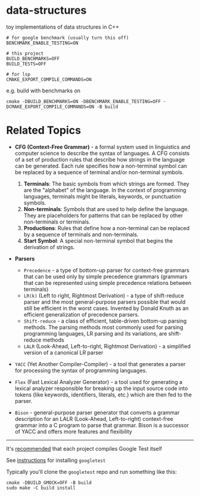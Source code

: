 # data-structures
toy implementations of data structures in C++

```
# for google benchmark (usually turn this off)
BENCHMARK_ENABLE_TESTING=ON

# this project
BUILD_BENCHMARKS=OFF 
BUILD_TESTS=OFF 

# for lsp
CMAKE_EXPORT_COMPILE_COMMANDS=ON
```

e.g. build with benchmarks on
```
cmake -DBUILD_BENCHMARKS=ON -DBENCHMARK_ENABLE_TESTING=OFF -DCMAKE_EXPORT_COMPILE_COMMANDS=ON -B build
```

# Related Topics
- **CFG (Context-Free Grammar)** - a formal system used in linguistics and computer
science to describe the syntax of languages. A CFG consists of a set of
production rules that describe how strings in the language can be generated.
Each rule specifies how a non-terminal symbol can be replaced by a sequence of
terminal and/or non-terminal symbols.

    1. **Terminals**: The basic symbols from which strings are formed. They are the
       "alphabet" of the language. In the context of programming languages,
       terminals might be literals, keywords, or punctuation symbols.
    2. **Non-terminals**: Symbols that are used to help define the language.
       They are placeholders for patterns that can be replaced by other
       non-terminals or terminals.
    3. **Productions**: Rules that define how a non-terminal can be replaced by a
       sequence of terminals and non-terminals.
    4. **Start Symbol**: A special non-terminal symbol that begins the derivation of
       strings.
- **Parsers**
    - `Precedence` - a type of bottom-up parser for context-free grammars
    that can be used only by simple precedence grammars (grammars that can be
    represented using simple precedence relations between terminals)
    - `LR(k)` (Left to right, Rightmost Derivation) - a type of shift-reduce
    parser and the most general-purpose parsers possible that would still be
    efficient in the worst cases. Invented by Donald Knuth as an efficient
    generalization of precedence parsers. 
    - `Shift-reduce` - a class of efficient, table-driven bottom-up parsing
    methods. The parsing methods most commonly used for parsing programming
    languages, LR parsing and its variations, are shift-reduce methods
    - `LALR` (Look-Ahead, Left-to-right, Rightmost Derivation) - a simplified
    version of a canonical LR parser 
- `YACC` (Yet Another Compiler-Compiler) - a tool that generates a parser for
processing the syntax of programming languages.
- `Flex` (Fast Lexical Analyzer Generator) - a tool used for generating a lexical
analyzer responsible for breaking up the input source code into tokens (like
keywords, identifiers, literals, etc.) which are then fed to the parser.
- `Bison` - general-purpose parser generator that converts a grammar description
for an LALR (Look-Ahead, Left-to-right) context-free grammar into a C program
to parse that grammar. Bison is a successor of YACC and offers more features
and flexibility

---

It's [recommended](https://chromium.googlesource.com/external/github.com/pwnall/googletest/+/refs/tags/release-1.8.0/googletest/docs/FAQ.md#why-is-it-not-recommended-to-install-a-pre_compiled-copy-of-google-test-for-example_into-usr_local) that each project compiles Google Test itself

See [instructions](https://github.com/google/googletest/blob/main/googletest/README.md) for installing `googletest`

Typically you'll clone the `googletest` repo and run something like this:

```
cmake -DBUILD_GMOCK=OFF -B build 
sudo make -C build install
```
